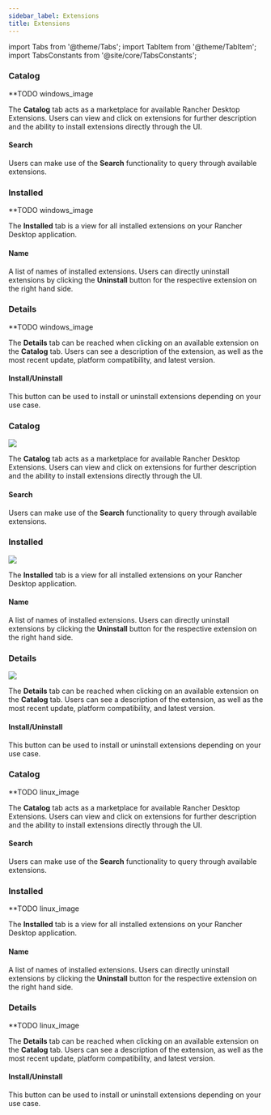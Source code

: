 ```yaml
---
sidebar_label: Extensions
title: Extensions
---
```


import Tabs from '@theme/Tabs';
import TabItem from '@theme/TabItem';
import TabsConstants from '@site/core/TabsConstants';

<Tabs groupId="os" defaultValue={TabsConstants.defaultOs}>
<TabItem value="Windows">

### Catalog

**TODO windows_image

The **Catalog** tab acts as a marketplace for available Rancher Desktop Extensions. Users can view and click on extensions for further description and the ability to install extensions directly through the UI.

#### Search
Users can make use of the **Search** functionality to query through available extensions.

### Installed

**TODO windows_image

The **Installed** tab is a view for all installed extensions on your Rancher Desktop application.

#### Name

A list of names of installed extensions. Users can directly uninstall extensions by clicking the **Uninstall** button for the respective extension on the right hand side.

### Details

**TODO windows_image

The **Details** tab can be reached when clicking on an available extension on the **Catalog** tab. Users can see a description of the extension, as well as the most recent update, platform compatibility, and latest version.

#### Install/Uninstall

This button can be used to install or uninstall extensions depending on your use case.

</TabItem>
<TabItem value="macOS">

### Catalog

![](https://suse-rancher-media.s3.us-east-1.amazonaws.com/desktop/1.9-tech-preview/ui-main/macOS_Extensions.png)

The **Catalog** tab acts as a marketplace for available Rancher Desktop Extensions. Users can view and click on extensions for further description and the ability to install extensions directly through the UI.

#### Search
Users can make use of the **Search** functionality to query through available extensions.

### Installed

![](https://suse-rancher-media.s3.us-east-1.amazonaws.com/desktop/1.9-tech-preview/ui-main/macOS_Extensions-Installed.png)

The **Installed** tab is a view for all installed extensions on your Rancher Desktop application.

#### Name

A list of names of installed extensions. Users can directly uninstall extensions by clicking the **Uninstall** button for the respective extension on the right hand side.

### Details

![](https://suse-rancher-media.s3.us-east-1.amazonaws.com/desktop/1.9-tech-preview/ui-main/macOS_Extensions-Details.png)

The **Details** tab can be reached when clicking on an available extension on the **Catalog** tab. Users can see a description of the extension, as well as the most recent update, platform compatibility, and latest version.

#### Install/Uninstall

This button can be used to install or uninstall extensions depending on your use case.

</TabItem>
<TabItem value="Linux">

### Catalog

**TODO linux_image

The **Catalog** tab acts as a marketplace for available Rancher Desktop Extensions. Users can view and click on extensions for further description and the ability to install extensions directly through the UI.

#### Search
Users can make use of the **Search** functionality to query through available extensions.

### Installed

**TODO linux_image

The **Installed** tab is a view for all installed extensions on your Rancher Desktop application.

#### Name

A list of names of installed extensions. Users can directly uninstall extensions by clicking the **Uninstall** button for the respective extension on the right hand side.

### Details

**TODO linux_image

The **Details** tab can be reached when clicking on an available extension on the **Catalog** tab. Users can see a description of the extension, as well as the most recent update, platform compatibility, and latest version.

#### Install/Uninstall

This button can be used to install or uninstall extensions depending on your use case.

</TabItem>
</Tabs>
